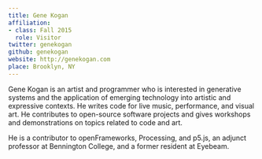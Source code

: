 ```yaml
---
title: Gene Kogan
affiliation:
- class: Fall 2015
  role: Visitor
twitter: genekogan
github: genekogan
website: http://genekogan.com
place: Brooklyn, NY
---
```

Gene Kogan is an artist and programmer who is interested in generative systems and the application of emerging technology into artistic and expressive contexts. He writes code for live music, performance, and visual art. He contributes to open-source software projects and gives workshops and demonstrations on topics related to code and art.

He is a contributor to openFrameworks, Processing, and p5.js, an adjunct professor at Bennington College, and a former resident at Eyebeam. 
